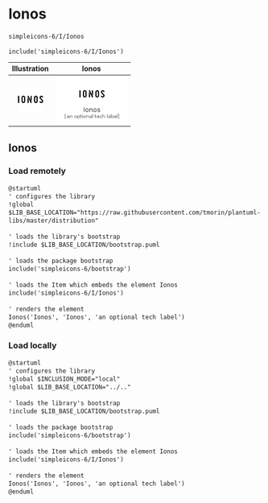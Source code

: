 # Ionos


```text
simpleicons-6/I/Ionos
```

```text
include('simpleicons-6/I/Ionos')
```



| Illustration | Ionos |
| :---: | :---: |
| ![illustration for Illustration](../../simpleicons-6/I/Ionos.png) | ![illustration for Ionos](../../simpleicons-6/I/Ionos.Local.png) |




## Ionos

### Load remotely
```plantuml
@startuml
' configures the library
!global $LIB_BASE_LOCATION="https://raw.githubusercontent.com/tmorin/plantuml-libs/master/distribution"

' loads the library's bootstrap
!include $LIB_BASE_LOCATION/bootstrap.puml

' loads the package bootstrap
include('simpleicons-6/bootstrap')

' loads the Item which embeds the element Ionos
include('simpleicons-6/I/Ionos')

' renders the element
Ionos('Ionos', 'Ionos', 'an optional tech label')
@enduml
```

### Load locally
```plantuml
@startuml
' configures the library
!global $INCLUSION_MODE="local"
!global $LIB_BASE_LOCATION="../.."

' loads the library's bootstrap
!include $LIB_BASE_LOCATION/bootstrap.puml

' loads the package bootstrap
include('simpleicons-6/bootstrap')

' loads the Item which embeds the element Ionos
include('simpleicons-6/I/Ionos')

' renders the element
Ionos('Ionos', 'Ionos', 'an optional tech label')
@enduml
```

